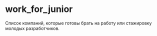 # work_for_junior
Список компаний, которые готовы брать на работу или стажировку молодых разработчиков.
